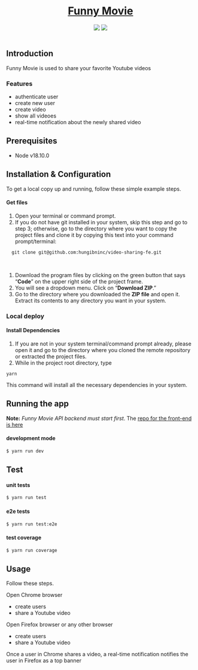 <div align="center">
<h1><a href="https://video-sharing-be-production-7451.up.railway.app/" target="_blank" rel="noopener noreferrer">Funny Movie</a></h1>
</div>

<div align="center">
    <img src="https://img.shields.io/badge/-React-39a8e8?logo=react&logoColor=white">
    <img src="https://img.shields.io/badge/-Typescript-0075c5?logo=typescript&logoColor=white">
</div>

<br>

## Introduction

Funny Movie is used to share your favorite Youtube videos

### Features
- authenticate user
- create new user
- create video
- show all videoes
- real-time notification about the newly shared video

## Prerequisites

- Node v18.10.0

## Installation & Configuration

To get a local copy up and running, follow these simple example steps.

#### Get files
1. Open your terminal or command prompt.
2. If you do not have git installed in your system, skip this step and go to step 3; otherwise, go to the directory where you want to copy the project files and clone it by copying this text into your command prompt/terminal:
   
```
  git clone git@github.com:hungibninc/video-sharing-fe.git
```
  <br>

1. Download the program files by clicking on the green button that says “**Code**” on the upper right side of the project frame.
2. You will see a dropdown menu. Click on “**Download ZIP**.”
3. Go to the directory where you downloaded the **ZIP file** and open it. Extract its contents to any directory you want in your system.

### Local deploy

#### Install Dependencies
1. If you are not in your system terminal/command prompt already, please open it and go to the directory where you cloned the remote repository or extracted the project files.
2. While in the project root directory, type
   
```
yarn
```

This command will install all the necessary dependencies in your system.

## Running the app

**Note:** _Funny Movie API backend must start first_. The [repo for the front-end is here](https://github.com/hungibninc/video-sharing-fe)

#### development mode
```bash
$ yarn run dev
```

## Test

#### unit tests

```bash
$ yarn run test
```

#### e2e tests
```bash
$ yarn run test:e2e
```

#### test coverage
```bash
$ yarn run coverage
```

## Usage

Follow these steps.

Open Chrome browser
- create users
- share a Youtube video

Open Firefox browser or any other browser
- create users
- share a Youtube video

Once a user in Chrome shares a video, a real-time notification notifies the user in Firefox as a top banner